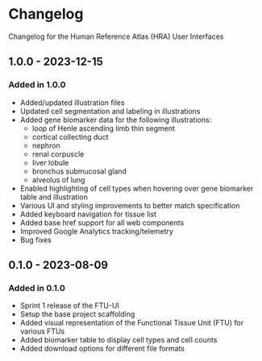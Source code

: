 # Changelog

Changelog for the Human Reference Atlas (HRA) User Interfaces

## 1.0.0 - 2023-12-15

### Added in 1.0.0

- Added/updated illustration files
- Updated cell segmentation and labeling in illustrations
- Added gene biomarker data for the following illustrations:
  - loop of Henle ascending limb thin segment
  - cortical collecting duct
  - nephron
  - renal corpuscle
  - liver lobule
  - bronchus submucosal gland
  - alveolus of lung
- Enabled highlighting of cell types when hovering over gene biomarker table and illustration
- Various UI and styling improvements to better match specification
- Added keyboard navigation for tissue list
- Added base href support for all web components
- Improved Google Analytics tracking/telemetry
- Bug fixes

## 0.1.0 - 2023-08-09

### Added in 0.1.0

- Sprint 1 release of the FTU-UI
- Setup the base project scaffolding
- Added visual representation of the Functional Tissue Unit (FTU) for various FTUs
- Added biomarker table to display cell types and cell counts
- Added download options for different file formats
